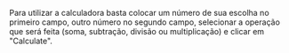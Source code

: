 Para utilizar a calculadora basta colocar um número de sua escolha no primeiro campo, outro número no segundo campo, selecionar a operação que será feita (soma, subtração, divisão ou multiplicação) e clicar em "Calculate".
